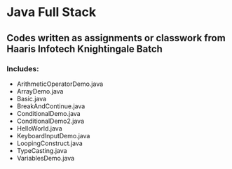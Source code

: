 # Java Full Stack

## Codes written as assignments or classwork from Haaris Infotech Knightingale Batch

### Includes:
- ArithmeticOperatorDemo.java
- ArrayDemo.java
- Basic.java
- BreakAndContinue.java
- ConditionalDemo.java
- ConditionalDemo2.java
- HelloWorld.java
- KeyboardInputDemo.java
- LoopingConstruct.java
- TypeCasting.java
- VariablesDemo.java